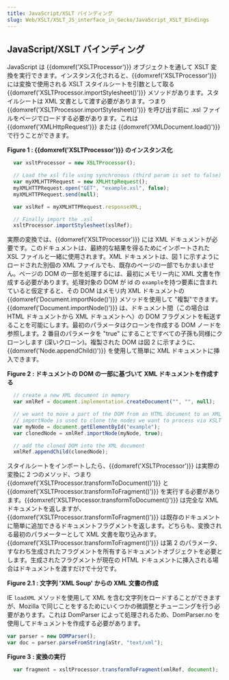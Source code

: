 ```yaml
---
title: JavaScript/XSLT バインディング
slug: Web/XSLT/XSLT_JS_interface_in_Gecko/JavaScript_XSLT_Bindings
---
```

## JavaScript/XSLT バインディング

JavaScript は {{domxref('XSLTProcessor')}} オブジェクトを通して XSLT 変換を実行できます。インスタンス化されると、{{domxref('XSLTProcessor')}} には変換で使用される XSLT スタイルシートを引数として取る{{domxref('XSLTProcessor.importStylesheet()')}} メソッドがあります。スタイルシートは XML 文書として渡す必要があります。つまり{{domxref('XSLTProcessor.importStylesheet()')}} を呼び出す前に .xsl ファイルをページでロードする必要があります。これは {{domxref('XMLHttpRequest')}} または {{domxref('XMLDocument.load()')}} で行うことができます。

**Figure 1 : {{domxref('XSLTProcessor')}} のインスタンス化**

```js
  var xsltProcessor = new XSLTProcessor();

  // Load the xsl file using synchronous (third param is set to false) XMLHttpRequest
  var myXMLHTTPRequest = new XMLHttpRequest();
  myXMLHTTPRequest.open("GET", "example.xsl", false);
  myXMLHTTPRequest.send(null);

  var xslRef = myXMLHTTPRequest.responseXML;

  // Finally import the .xsl
  xsltProcessor.importStylesheet(xslRef);
```

実際の変換では、{{domxref('XSLTProcessor')}} には XML ドキュメントが必要です。このドキュメントは、最終的な結果を得るためにインポートされた XSL ファイルと一緒に使用されます。XML ドキュメントは、図 1 に示すようにロードされた別個の XML ファイルでも、既存のページの一部でもかまいません。ページの DOM の一部を処理するには、最初にメモリー内に XML 文書を作成する必要があります。処理対象の DOM が id の `example`を持つ要素に含まれていると仮定すると、その DOM はメモリ内 XML ドキュメントの {{domxref('Document.importNode()')}} メソッドを使用して "複製"できます。{{domxref('Document.importNode()')}} は、ドキュメント間（この場合は HTML ドキュメントから XML ドキュメントへ）の DOM フラグメントを転送することを可能にします。最初のパラメータはクローンを作成する DOM ノードを参照します。2 番目のパラメータを "true" にすることですべての子孫も同様にクローンします (深いクローン)。複製された DOM は図 2 に示すように、{{domxref('Node.appendChild()')}} を使用して簡単に XML ドキュメントに挿入できます。

**Figure 2 : ドキュメントの DOM の一部に基づいて XML ドキュメントを作成する**

```js
  // create a new XML document in memory
  var xmlRef = document.implementation.createDocument("", "", null);

  // we want to move a part of the DOM from an HTML document to an XML document.
  // importNode is used to clone the nodes we want to process via XSLT - true makes it do a deep clone
  var myNode = document.getElementById("example");
  var clonedNode = xmlRef.importNode(myNode, true);

  // add the cloned DOM into the XML document
  xmlRef.appendChild(clonedNode);
```

スタイルシートをインポートしたら、{{domxref('XSLTProcessor')}} は実際の変換に 2 つのメソッド、つまり{{domxref('XSLTProcessor.transformToDocument()')}} と{{domxref('XSLTProcessor.transformToFragment()')}} を実行する必要があります。{{domxref('XSLTProcessor.transformToDocument()')}} は完全な XML ドキュメントを返しますが、{{domxref('XSLTProcessor.transformToFragment()')}} は既存のドキュメントに簡単に追加できるドキュメントフラグメントを返します。どちらも、変換される最初のパラメーターとして XML 文書を取り込みます。 {{domxref('XSLTProcessor.transformToFragment()')}} は第 2 のパラメータ、すなわち生成されたフラグメントを所有するドキュメントオブジェクトを必要とします。生成されたフラグメントが現在の HTML ドキュメントに挿入される場合はドキュメントを渡すだけで十分です。

**Figure 2.1 : 文字列 'XML Soup' からの XML 文書の作成**

IE `loadXML` メソッドを使用して XML を含む文字列をロードすることができますが、Mozilla で同じことをするためにいくつかの微調整とチューニングを行う必要があります。これは DomParser によって処理されるため、DomParser.no を使用してドキュメントを作成する必要があります。

```js
var parser = new DOMParser();
var doc = parser.parseFromString(aStr, "text/xml");
```

**Figure 3 : 変換の実行**

```js
  var fragment = xsltProcessor.transformToFragment(xmlRef, document);
```
